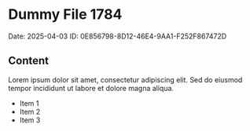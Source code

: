 # Dummy File 1784

Date: 2025-04-03
ID: 0E856798-8D12-46E4-9AA1-F252F867472D

## Content

Lorem ipsum dolor sit amet, consectetur adipiscing elit.
Sed do eiusmod tempor incididunt ut labore et dolore magna aliqua.

* Item 1
* Item 2
* Item 3

